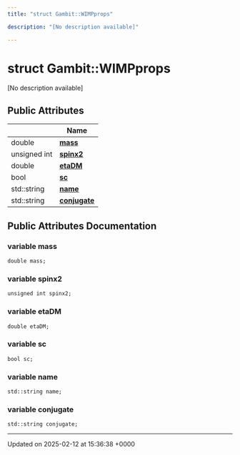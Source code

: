 ```yaml
---
title: "struct Gambit::WIMPprops"

description: "[No description available]"

---
```


# struct Gambit::WIMPprops



[No description available]

## Public Attributes

|                | Name           |
| -------------- | -------------- |
| double | **[mass](/documentation/code/classes/structgambit_1_1wimpprops/#variable-mass)**  |
| unsigned int | **[spinx2](/documentation/code/classes/structgambit_1_1wimpprops/#variable-spinx2)**  |
| double | **[etaDM](/documentation/code/classes/structgambit_1_1wimpprops/#variable-etadm)**  |
| bool | **[sc](/documentation/code/classes/structgambit_1_1wimpprops/#variable-sc)**  |
| std::string | **[name](/documentation/code/classes/structgambit_1_1wimpprops/#variable-name)**  |
| std::string | **[conjugate](/documentation/code/classes/structgambit_1_1wimpprops/#variable-conjugate)**  |

## Public Attributes Documentation

### variable mass

```
double mass;
```


### variable spinx2

```
unsigned int spinx2;
```


### variable etaDM

```
double etaDM;
```


### variable sc

```
bool sc;
```


### variable name

```
std::string name;
```


### variable conjugate

```
std::string conjugate;
```


-------------------------------

Updated on 2025-02-12 at 15:36:38 +0000